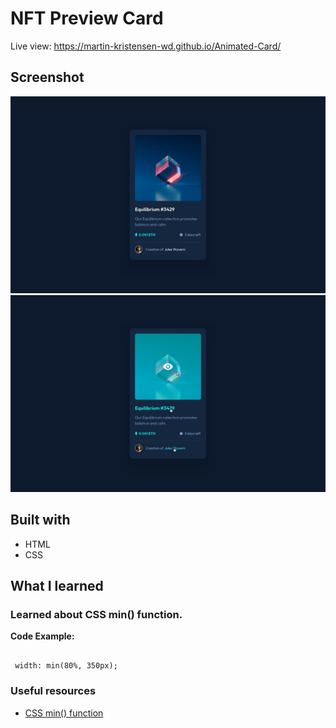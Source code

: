 # NFT Preview Card

Live view: https://martin-kristensen-wd.github.io/Animated-Card/

## Screenshot

![](./images/Card.jpg)
![](./images/active-states.jpg)


## Built with

- HTML
- CSS 


## What I learned

### Learned about CSS min() function.  

**Code Example:** 
<pre><code>
 width: min(80%, 350px);
</code></pre>


### Useful resources

- [CSS min() function](https://developer.mozilla.org/en-US/docs/Web/CSS/min())
